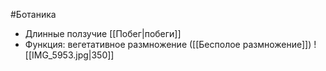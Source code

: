 #Ботаника 
- Длинные ползучие [[Побег|побеги]]
- Функция: вегетативное размножение ([[Бесполое размножение]])
![[IMG_5953.jpg|350]]